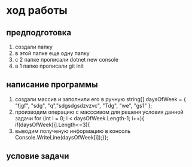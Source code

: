 # ход работы 
## предподготовка 
  1. создали папку 
  2. в этой папке еще одну папку 
  3. с 2 папке прописали dotnet new console
  4. в 1 папке прописали git init 
## написание программы 
  1. создали массив и заполнили его в ручную
string[] daysOfWeek = { "fjgf", "sdg", "q","sdgsdgsdzvzvc", "Tdg", "we", "gs1" }; 
  2. производим операцию с масссивом для решеня условия данной задачи 
for (int i = 0; i < daysOfWeek.Length-1; i++){
 if(daysOfWeek[i].Length<=3){
  3. выводим полученую информацию в консоль 
Console.WriteLine(daysOfWeek[i]);}};
## условие задачи
